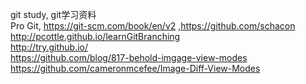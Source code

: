 git study, git学习资料 <br>
Pro Git, https://git-scm.com/book/en/v2 ,https://github.com/schacon<br>
http://pcottle.github.io/learnGitBranching<br>
http://try.github.io/<br>
https://github.com/blog/817-behold-imgage-view-modes<br>
https://github.com/cameronmcefee/Image-Diff-View-Modes<br>
